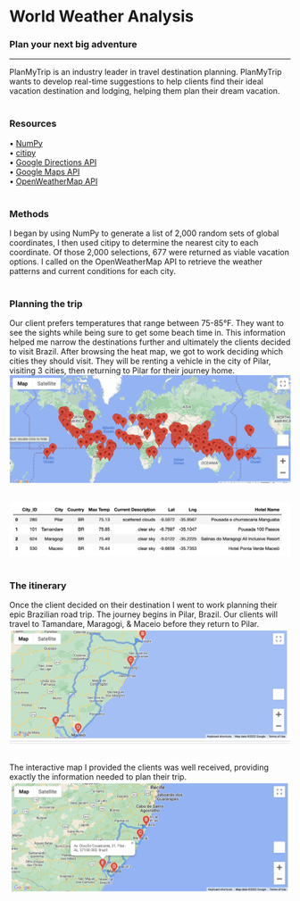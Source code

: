 # World Weather Analysis
### Plan your next big adventure
-----
PlanMyTrip is an industry leader in travel destination planning. PlanMyTrip wants to develop real-time suggestions to help clients find their ideal vacation destination and lodging, helping them plan their dream vacation.
<BR>
<BR>
### Resources
  • <a href="https://numpy.org/doc/stable/index.html">NumPy</a><BR>
  • <a href="https://pypi.org/project/citipy/">citipy</a><br>
  • <a href="https://developers.google.com/maps/documentation/directions/overview">Google Directions API</a><BR>
  • <a href="https://developers.google.com/maps/documentation/places/web-service/overview">Google Maps API</a><BR>
  • <a href="https://openweathermap.org/api">OpenWeatherMap API</a>
  <BR>
  <BR>
  
### Methods
I began by using NumPy to generate a list of 2,000 random sets of global coordinates, I then used citipy to determine the nearest city to each coordinate. Of those 2,000 selections, 677 were returned as viable vacation options. I called on the OpenWeatherMap API to retrieve the weather patterns and current conditions for each city.
<BR><BR>

### Planning the trip
Our client prefers temperatures that range between 75-85°F. They want to see the sights while being sure to get some beach time in. This information helped me narrow the destinations further and ultimately the clients decided to visit Brazil. After browsing the heat map, we got to work deciding which cities they should visit. They will be renting a vehicle in the city of Pilar, visiting 3 cities, then returning to Pilar for their journey home.  <BR>
<img src="https://github.com/meggrooms/World_Weather_Analysis/blob/main/Figures/Heat_Map.png">  
  
<BR>
<img src="https://github.com/meggrooms/World_Weather_Analysis/blob/main/Figures/DF-all_four.png">
  <BR><BR>
  
### The itinerary
Once the client decided on their destination I went to work planning their epic Brazilian road trip. The journey begins in Pilar, Brazil. Our clients will travel to Tamandare, Maragogi, & Maceio before they return to Pilar.
<br>
<img src="https://github.com/meggrooms/World_Weather_Analysis/blob/main/Vacation_Itinerary/WeatherPy_travel_map.png">
    <BR><BR>
            
The interactive map I provided the clients was well received, providing exactly the information needed to plan their trip.<BR>
<img src="https://github.com/meggrooms/World_Weather_Analysis/blob/main/Vacation_Itinerary/WeatherPy_travel_map_markers.png">
      <BR><BR>

